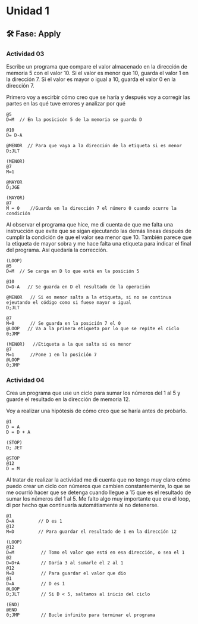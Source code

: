 # Unidad 1

## 🛠 Fase: Apply

### Actividad 03
Escribe un programa que compare el valor almacenado en la dirección de memoria 5 con el valor 10. Si el valor es menor que 10, guarda el valor 1 en la dirección 7. Si el valor es mayor o igual a 10, guarda el valor 0 en la dirección 7.

Primero voy a escirbir cómo creo que se haría y después voy a corregir las partes en las qué tuve errores y analizar por qué

~~~
@5
D=M  // En la posicicón 5 de la memoria se guarda D

@10
D= D-A

@MENOR  // Para que vaya a la dirección de la etiqueta si es menor
D;JLT

(MENOR)
@7
M=1

@MAYOR
D;JGE

(MAYOR)
@7
M = 0    //Guarda en la dirección 7 el número 0 cuando ocurre la condición
~~~

Al observar el programa que hice, me di cuenta de que me falta una instrucción que evite que se sigan ejecutando las demás líneas después de cumplir la condición de que el valor sea menor que 10. También parece que la etiqueta de mayor sobra y me hace falta una etiqueta para indicar el final del programa. Así quedaría la corrección.

~~~
(LOOP)
@5
D=M  // Se carga en D lo que está en la posición 5

@10
D=D-A   // Se guarda en D el resultado de la operación

@MENOR   // Si es menor salta a la etiqueta, si no se continua ejeutando el código como si fuese mayor o igual
D;JLT	

@7      
M=0      // Se guarda en la posición 7 el 0
@LOOP   // Va a la primera etiqueta por lo que se repite el ciclo
0;JMP

(MENOR)   //Etiqueta a la que salta si es menor
@7      
M=1      //Pone 1 en la posición 7
@LOOP
0;JMP

~~~

### Actividad 04 
Crea un programa que use un ciclo para sumar los números del 1 al 5 y guarde el resultado en la dirección de memoria 12.

Voy a realizar una hipótesis de cómo creo que se haría antes de probarlo.
~~~
@1
D = A
D = D + A

(STOP)
D; JET

@STOP
@12
D = M
~~~
Al tratar de realizar la actividad me di cuenta que no tengo muy claro cómo puedo crear un ciclo con números que cambien constantemente, lo que se me ocurrió hacer que se detenga cuando llegue a 15 que es el resultado de sumar los números del 1 al 5. Me falto algo muy importante que era el loop, di por hecho que continuaría automátiamente al no detenerse.

~~~
@1
D=A         // D es 1
@12
M=D         // Para guardar el resultado de 1 en la dirección 12

(LOOP)
@12
D=M          // Tomo el valor que está en esa dirección, o sea el 1
@2
D=D+A        // Daría 3 al sumarle el 2 al 1
@12
M=D          // Para guardar el valor que dio
@1
D=A          // D es 1 
@LOOP
D;JLT        // Si D < 5, saltamos al inicio del ciclo

(END)
@END
0;JMP        // Bucle infinito para terminar el programa

~~~



